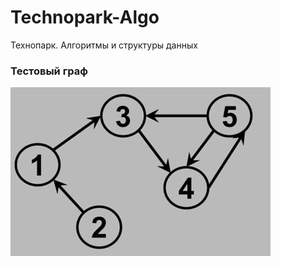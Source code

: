 # Technopark-Algo
Технопарк. Алгоритмы и структуры данных

### Тестовый граф

![alt text](test_graph.jpg) 
